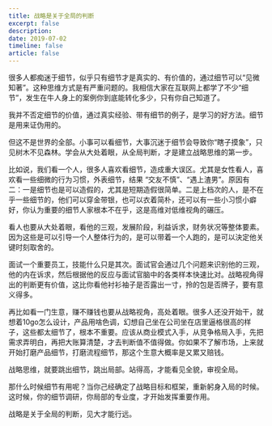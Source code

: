 ```yaml
---
title: 战略是关于全局的判断
excerpt: false
description: 
date: 2019-07-02
timeline: false
article: false
---
```


很多人都痴迷于细节，似乎只有细节才是真实的、有价值的，通过细节可以“见微知著”。这种思维方式是有严重问题的。我相信大家在互联网上都学了不少“细节”，发生在牛人身上的案例你到底能转化多少，只有你自己知道了。

我并不否定细节的价值，通过真实经验、带有细节的例子，是学习的好方法。细节是用来证伪用的。

但这不是世界的全部。小事可以看细节，大事沉迷于细节会导致你“瞎子摸象”，只见树木不见森林。学会从大处着眼，从全局判断，才是建立战略思维的第一步。

比如说，我们看一个人，很多人喜欢看细节，造成重大误区。尤其是女性看人，喜欢看一些细微的行为习惯，外表细节，结果 “交友不慎”、“遇上渣男”。原因有二：一是细节也是可以造假的，尤其是短期造假很简单。二是上档次的人，是不在乎一些细节的，他们可以穿金带银，也可以衣着简朴，还可以有一些小习惯小癖好，你认为重要的细节人家根本不在乎，这是高维对低维视角的碾压。

看人也要从大处着眼，看他的三观，发展阶段，利益诉求，财务状况等整体要素。因为这些是可以引导一个人整体行为的，是可以带着一个人跑的，是可以決定他关键时刻取舍的。

面试一个重要员工，技能什么只是其次。面试官会通过几个问题来识别他的三观，他的内在诉求，然后根据他的反应与面试官脑中的各类样本快速比对。战略视角得出的判断更有价值，这比你看他衬衫袖子是否露出一寸，拎的包是否牌子，要有意义得多。

再比如看一门生意，赚不赚钱也要从战略视角，高处着眼。很多人还没开始干，就想着10go怎么设计，产品用啥色调，幻想自己坐在公司坐在店里逼格很高的样子，这些都太细节了，根本不重要。应该从商业模式入手，从竞争格局入手，先把需求弄明白，再把大账算清楚，才去判断值不值得做。你如果不了解市场，上来就开始打磨产品细节，打磨流程细节，那这个生意大概率是又累又赔钱。

战略思维，就要跳出细节，跳出局部。站得高，才能看见全貌，审视全局。

那什么时候细节有用呢？当你己经确定了战略目标和框架，重新躬身入局的时候。这时候，你的细节调研，你局部的专业度，才开始发挥重要作用。

战略是关于全局的判断，见大才能行远。